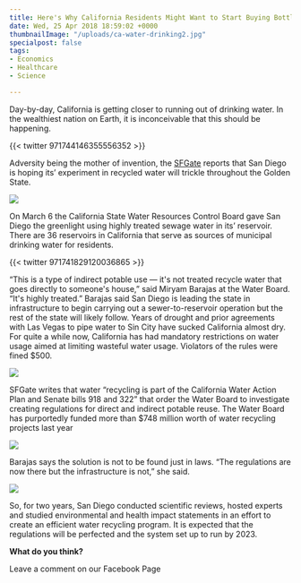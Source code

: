 ```yaml
---
title: Here's Why California Residents Might Want to Start Buying Bottled Water
date: Wed, 25 Apr 2018 18:59:02 +0000
thumbnailImage: "/uploads/ca-water-drinking2.jpg"
specialpost: false
tags:
- Economics
- Healthcare
- Science

---
```

Day-by-day, California is getting closer to running out of drinking water. In the wealthiest nation on Earth, it is inconceivable that this should be happening. 

{{< twitter 971744146355556352 >}}

Adversity being the mother of invention, the [SFGate](https://www.sfgate.com/bayarea/article/Recycled-water-from-sewer-OK-d-for-California-12735732.php) reports that San Diego is hoping its’ experiment in recycled water will trickle throughout the Golden State. 

[![](http://newsattorneys.staging.wpengine.com/wp-content/uploads/2018/04/ca-water-tap.jpg)](http://newsattorneys.staging.wpengine.com/wp-content/uploads/2018/04/ca-water-tap.jpg) 

On March 6 the California State Water Resources Control Board gave San Diego the greenlight using highly treated sewage water in its’ reservoir. There are 36 reservoirs in California that serve as sources of municipal drinking water for residents. 

{{< twitter 971741829120036865 >}}

“This is a type of indirect potable use — it's not treated recycle water that goes directly to someone's house,” said Miryam Barajas at the Water Board. “It's highly treated.” Barajas said San Diego is leading the state in infrastructure to begin carrying out a sewer-to-reservoir operation but the rest of the state will likely follow.  Years of drought and prior agreements with Las Vegas to pipe water to Sin City have sucked California almost dry. For quite a while now, California has had mandatory restrictions on water usage aimed at limiting wasteful water usage. Violators of the rules were fined $500. 

[![](http://newsattorneys.staging.wpengine.com/wp-content/uploads/2018/04/ca-water-reservoir-1024x683.jpg)](http://newsattorneys.staging.wpengine.com/wp-content/uploads/2018/04/ca-water-reservoir.jpg) 

SFGate writes that water “recycling is part of the California Water Action Plan and Senate bills 918 and 322” that order the Water Board to investigate creating regulations for direct and indirect potable reuse. The Water Board has purportedly funded more than $748 million worth of water recycling projects last year 

[![](http://politicsfocus.com/wp-content/uploads/2018/04/ca-water-drinking-1024x731.jpeg)](http://politicsfocus.com/wp-content/uploads/2018/04/ca-water-drinking.jpeg) 

Barajas says the solution is not to be found just in laws. “The regulations are now there but the infrastructure is not,” she said. 

[![](http://newsattorneys.staging.wpengine.com/wp-content/uploads/2018/04/ca-water-drinking2.jpg)](http://newsattorneys.staging.wpengine.com/wp-content/uploads/2018/04/ca-water-drinking2.jpg) 

So, for two years, San Diego conducted scientific reviews, hosted experts and studied environmental and health impact statements in an effort to create an efficient water recycling program. It is expected that the regulations will be perfected and the system set up to run by 2023.

**What do you think?**

Leave a comment on our Facebook Page